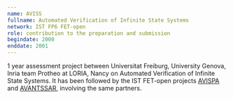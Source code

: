 ```yaml
---
name: AVISS 
fullname: Automated Verification of Infinite State Systems
network: IST FP6 FET-open
role: contribution to the preparation and submission
begindate: 2000 
enddate: 2001
---
```


1 year assessment project between Universitat Freiburg, University Genova, Inria team Protheo at LORIA, Nancy on Automated Verification of Infinite State Systems. It has been  followed by the IST FET-open projects [AVISPA](http://www.avispa-project.org) 
and [AVANTSSAR](http://www.avantssar.eu), 
involving the same partners. 
